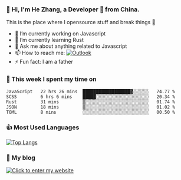 ### 👋 Hi, I'm He Zhang, a Developer 🚀 from China.

This is the place where I opensource stuff and break things :rofl:

- 🔭  I’m currently working on Javascript
- 🌱  I’m currently learning Rust
- 💬  Ask me about anything related to Javascript
- 📫  How to reach me: [![Outlook](https://img.shields.io/badge/-Outlook-0078D4?style=flat&logo=Microsoft-Outlook&logoColor=white)](mailto:zhanghecool@outlook.com)
- ⚡  Fun fact: I am a father

### 💪 This week I spent my time on 
<!--START_SECTION:waka-->
```text
JavaScript   22 hrs 26 mins  ██████████████████▓░░░░░░   74.77 % 
SCSS         6 hrs 6 mins    █████░░░░░░░░░░░░░░░░░░░░   20.34 % 
Rust         31 mins         ▒░░░░░░░░░░░░░░░░░░░░░░░░   01.74 % 
JSON         18 mins         ▒░░░░░░░░░░░░░░░░░░░░░░░░   01.02 % 
TOML         8 mins          ░░░░░░░░░░░░░░░░░░░░░░░░░   00.50 % 
```
<!--END_SECTION:waka-->

### 👍 Most Used Languages
[![Top Langs](https://github-readme-stats.vercel.app/api/top-langs/?username=zhanghecool&layout=compact)](https://zhanghe.cool)

### 🌈 My blog 
[![Click to enter my website](https://cdn.jsdelivr.net/gh/zhanghecool/assets/images/gif/zhanghecools.gif)](https://zhanghe.cool)
